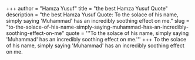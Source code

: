 +++
author = "Hamza Yusuf"
title = "the best Hamza Yusuf Quote"
description = "the best Hamza Yusuf Quote: To the solace of his name, simply saying 'Muhammad' has an incredibly soothing effect on me."
slug = "to-the-solace-of-his-name-simply-saying-muhammad-has-an-incredibly-soothing-effect-on-me"
quote = '''To the solace of his name, simply saying 'Muhammad' has an incredibly soothing effect on me.'''
+++
To the solace of his name, simply saying 'Muhammad' has an incredibly soothing effect on me.
